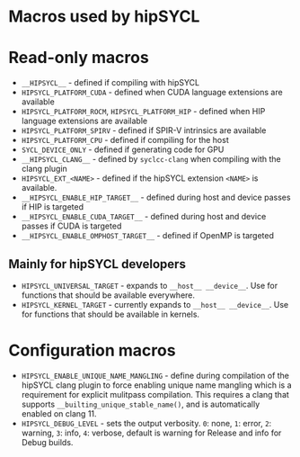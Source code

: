 # Macros used by hipSYCL

# Read-only macros

* `__HIPSYCL__` - defined if compiling with hipSYCL
* `HIPSYCL_PLATFORM_CUDA` - defined when CUDA language extensions are available
* `HIPSYCL_PLATFORM_ROCM`, `HIPSYCL_PLATFORM_HIP` - defined when HIP language extensions are available
* `HIPSYCL_PLATFORM_SPIRV` - defined if SPIR-V intrinsics are available 
* `HIPSYCL_PLATFORM_CPU` - defined if compiling for the host
* `SYCL_DEVICE_ONLY` - defined if generating code for GPU
* `__HIPSYCL_CLANG__` - defined by `syclcc-clang` when compiling with the clang plugin
* `HIPSYCL_EXT_<NAME>` - defined if the hipSYCL extension `<NAME>` is available.
* `__HIPSYCL_ENABLE_HIP_TARGET__` - defined during host and device passes if HIP is targeted
* `__HIPSYCL_ENABLE_CUDA_TARGET__` - defined during host and device passes if CUDA is targeted
* `__HIPSYCL_ENABLE_OMPHOST_TARGET__` - defined if OpenMP is targeted

## Mainly for hipSYCL developers
* `HIPSYCL_UNIVERSAL_TARGET` - expands to `__host__ __device__`. Use for functions that should be available everywhere.
* `HIPSYCL_KERNEL_TARGET` - currently expands to `__host__ __device__`. Use for functions that should be available in kernels.

# Configuration macros
* `HIPSYCL_ENABLE_UNIQUE_NAME_MANGLING` - define during compilation of the hipSYCL clang plugin to force enabling unique name mangling which is a requirement for explicit mulitpass compilation. This requires a clang that supports `__builting_unique_stable_name()`, and is automatically enabled on clang 11.
* `HIPSYCL_DEBUG_LEVEL` - sets the output verbosity. `0`: none, `1`: error, `2`: warning, `3`: info, `4`: verbose, default is warning for Release and info for Debug builds.